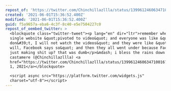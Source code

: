 ```yaml
---
repost_of: 'https://twitter.com/Chinchillazllla/status/1399612460634710016'
created: '2021-06-01T15:36:52.400Z'
modified: '2021-06-01T15:36:52.400Z'
guid: f5a9657a-eba6-4c3f-8c40-e5e7504227c0
repost_of_oembed_twitter: >
  <blockquote class="twitter-tweet"><p lang="en" dir="ltr">remember when every
  single website &quot;pivoted to video&quot; and everyone was like &quot;please
  don&#39;t, I will not watch the videos&quot; and they were like &quot;yes u
  will, Facebook says so&quot; and then they all went under because Facebook was
  just making shit up? that was dumb</p>&mdash; i bless the rains down in
  castamere (@Chinchillazllla) <a
  href="https://twitter.com/Chinchillazllla/status/1399612460634710016?ref_src=twsrc%5Etfw">June
  1, 2021</a></blockquote>

  <script async src="https://platform.twitter.com/widgets.js"
  charset="utf-8"></script>
---
```

 
